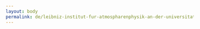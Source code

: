 ```yaml
---
layout: body
permalink: de/leibniz-institut-fur-atmospharenphysik-an-der-universitat-rostock/
---
```


